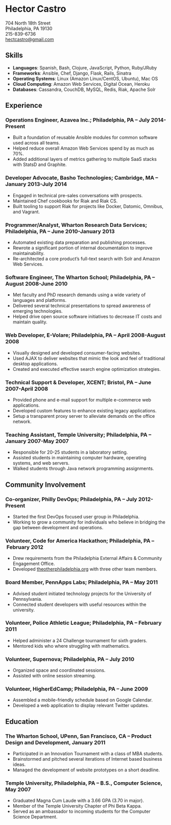 # Hector Castro

704 North 18th Street  
Philadelphia, PA 19130  
215-839-6736  
<hectcastro@gmail.com>  

## Skills

- __Languages__: Spanish, Bash, Clojure, JavaScript, Python, Ruby/JRuby
- __Frameworks__: Ansible, Chef, Django, Flask, Rails, Sinatra
- __Operating Systems__: Linux (Amazon Linux/CentOS, Ubuntu), Mac OS
- __Cloud Computing__: Amazon Web Services, Digital Ocean, Heroku
- __Databases__: Cassandra, CouchDB, MySQL, Redis, Riak, Apache Solr

## Experience

### Operations Engineer, Azavea Inc.; Philadelphia, PA – July 2014-Present

- Built a foundation of reusable Ansible modules for common software used across all teams.
- Helped reduce overall Amazon Web Services spend by as much as 70%.
- Added additional layers of metrics gathering to multiple SaaS stacks with StatsD and Graphite.

### Developer Advocate, Basho Technologies; Cambridge, MA – January 2013-July 2014

- Engaged in technical pre-sales conversations with prospects.
- Maintained Chef cookbooks for Riak and Riak CS.
- Built tooling to support Riak for projects like Docker, Datomic, Omnibus,
  and Vagrant.

### Programmer/Analyst, Wharton Research Data Services; Philadelphia, PA – June 2010-January 2013

- Automated existing data preparation and publishing processes.
- Rewrote a significant portion of internal documentation to improve
  maintainability.
- Re-architected a core product’s full-text search with Solr and Amazon Web
  Services.

### Software Engineer, The Wharton School; Philadelphia, PA – August 2008-June 2010

- Met faculty and PhD research demands using a wide variety of languages and
  platforms.
- Delivered several technical presentations to spread awareness of emerging
  technologies.
- Helped drive open source software initiatives to decrease IT costs and
  maintain quality.

### Web Developer, E-Volare; Philadelphia, PA – April 2008-August 2008

- Visually designed and developed consumer-facing websites.
- Used AJAX to deliver websites that mimic the look and feel of traditional
  desktop applications.
- Created and executed effective search engine optimization strategies.

### Technical Support & Developer, XCENT; Bristol, PA – June 2007-April 2008

- Provided phone and e-mail support for multiple e-commerce web applications.
- Developed custom features to enhance existing legacy applications.
- Setup a transparent proxy server to alleviate demands on the office network.

### Teaching Assistant, Temple University; Philadelphia, PA – January 2007-May 2007

- Responsible for 20-25 students in a laboratory setting.
- Assisted students in maintaining computer hardware, operating systems,
  and web servers.
- Walked students through Java network programming assignments.

## Community Involvement

### Co-organizer, Philly DevOps; Philadelphia, PA – July 2012-Present

- Started the first DevOps focused user group in Philadelphia.
- Working to grow a community for individuals who believe in bridging the gap
  between development and operations.

### Volunteer, Code for America Hackathon; Philadelphia, PA – February 2012

- Drew requirements from the Philadelphia External Affairs &amp; Community
  Engagement Office.
- Developed [theotherphiladelphia.org](http://theotherphiladelphia.org) with
  three other team members.

### Board Member, PennApps Labs; Philadelphia, PA – May 2011

- Advised student initiated technology projects for the University of
  Pennsylvania.
- Connected student developers with useful resources within the university.

### Volunteer, Police Athletic League; Philadelphia, PA – February 2011

- Helped administer a 24 Challenge tournament for sixth graders.
- Mentored kids who where struggling with mathematics.

### Volunteer, Supernova; Philadelphia, PA – July 2010

- Organized space and coordinated sessions.
- Assisted with online session streaming.

### Volunteer, HigherEdCamp; Philadelphia, PA – June 2009

- Assembled a mobile-friendly schedule based on Google Calendar.
- Developed a web application to display relevant Twitter updates.

## Education

### The Wharton School, UPenn, San Francisco, CA – Product Design and Development, January 2011

- Participated in an Innovation Tournament with a class of MBA students.
- Brainstormed and pitched several iterations of Internet based business
  ideas.
- Managed the development of website prototypes on a short deadline.

### Temple University, Philadelphia, PA – B.S., Computer Science, May 2007

- Graduated Magna Cum Laude with a 3.66 GPA (3.70 in major).
- Member of the Temple University Chapter of Phi Beta Kappa.
- Served as an ambassador to incoming students for the Computer Science
  Department.
